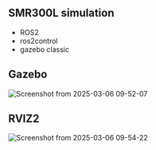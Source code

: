 ## SMR300L simulation 
- ROS2
- ros2control
- gazebo classic

## Gazebo
![Screenshot from 2025-03-06 09-52-07](https://github.com/user-attachments/assets/a3ea3530-7bc5-48e0-b5b3-68bb90ae6570)



## RVIZ2
![Screenshot from 2025-03-06 09-54-22](https://github.com/user-attachments/assets/20897ce1-d6e8-4fbd-92b8-95e01e1c21a6)
